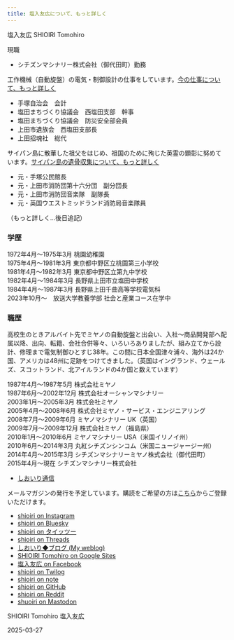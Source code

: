 ```yaml
---
title: 塩入友広について、もっと詳しく
---
```


塩入友広 SHIOIRI Tomohiro

現職

- シチズンマシナリー株式会社（御代田町）勤務

工作機械（自動旋盤）の電気・制御設計の仕事をしています。[今の仕事について、もっと詳しく](c1.md)

- 手塚自治会　会計
- 塩田まちづくり協議会　西塩田支部　幹事
- 塩田まちづくり協議会　防災安全部会員
- 上田市遺族会　西塩田支部長
- 上田招魂社　総代

サイパン島に散華した祖父をはじめ、祖国のために殉じた英霊の顕彰に努めています。[サイパン島の遺骨収集について、もっと詳しく](c2.md)

- 元・手塚公民館長
- 元・上田市消防団第十六分団　副分団長
- 元・上田市消防団音楽隊　副隊長
- 元・英国ウエストミッドランド消防局音楽隊員

（もっと詳しく…後日追記）

### 学歴

1972年4月〜1975年3月 桃園幼稚園  
1975年4月〜1981年3月 東京都中野区立桃園第三小学校  
1981年4月〜1982年3月 東京都中野区立第九中学校  
1982年4月〜1984年3月 長野県上田市立塩田中学校  
1984年4月〜1987年3月 長野県上田千曲高等学校電気科  
2023年10月〜　放送大学教養学部 社会と産業コース在学中  

### 職歴

高校生のときアルバイト先でミヤノの自動旋盤と出会い、入社〜商品開発部へ配属以降、出向、転籍、会社合併等々、いろいろありましたが、組み立てから設計、修理まで電気制御ひとすじ38年。この間に日本全国津々浦々、海外は24か国、アメリカは48州に足跡をつけてきました。（英国はイングランド、ウェールズ、スコットランド、北アイルランドの4か国と数えています）

1987年4月〜1987年5月 株式会社ミヤノ  
1987年6月〜2002年12月 株式会社オーシャンマシナリー  
2003年1月〜2005年3月 株式会社ミヤノ  
2005年4月〜2008年6月 株式会社ミヤノ・サービス・エンジニアリング  
2008年7月〜2009年6月 ミヤノマシナリー UK（英国）  
2009年7月〜2009年12月 株式会社ミヤノ（福島県）    
2010年1月〜2010年6月 ミヤノマシナリー USA（米国イリノイ州）  
2010年6月〜2014年3月 丸紅シチズンシンコム（米国ニュージャージー州）  
2014年4月〜2015年3月 シチズンマシナリーミヤノ株式会社（御代田町）  
2015年4月〜現在 シチズンマシナリー株式会社  

- [しおいり通信](https://shioiri.theletter.jp/)

メールマガジンの発行を予定しています。購読をご希望の方は[こちら](https://shioiri.theletter.jp/)からご登録いただけます。

- [shioiri on Instagram](https://instagram.com/shioiri)
- [shioiri on Bluesky](https://bsky.app/profile/shioiri.jp)
- [shioiri on タイッツー](https://taittsuu.com/users/shioiri)
- [shioiri on Threads](https://www.threads.net/@shioiri)
- [しおいり◆ブログ (My weblog)](https://shioiri.wordpress.com)
- [SHIOIRI Tomohiro on Google Sites](https://sites.google.com/view/shioiri)
- [塩入友広 on Facebook](https://www.facebook.com/tomohiro.shioiri)
- [shioiri on Twilog](https://twilog.org/shioiri)
- [shioiri on note](https://note.com/shioiri)
- [shioiri on GitHub](https://github.com/shioiri)
- [shioiri on Reddit](https://www.reddit.com/user/shioiri)
- [shuoiri on Mastodon](https://mas.to/@shioiri)

SHIOIRI Tomohiro
塩入友広

2025-03-27